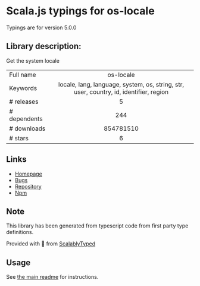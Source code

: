 
# Scala.js typings for os-locale

Typings are for version 5.0.0

## Library description:
Get the system locale

|                    |                 |
| ------------------ | :-------------: |
| Full name          | os-locale |
| Keywords           | locale, lang, language, system, os, string, str, user, country, id, identifier, region |
| # releases         | 5 |
| # dependents       | 244 |
| # downloads        | 854781510 |
| # stars            | 6 |

## Links
- [Homepage](https://github.com/sindresorhus/os-locale#readme)
- [Bugs](https://github.com/sindresorhus/os-locale/issues)
- [Repository](https://github.com/sindresorhus/os-locale)
- [Npm](https://www.npmjs.com/package/os-locale)
    


## Note
This library has been generated from typescript code from first party type definitions.

Provided with :purple_heart: from [ScalablyTyped](https://github.com/oyvindberg/ScalablyTyped)

## Usage
See [the main readme](../../readme.md) for instructions.


